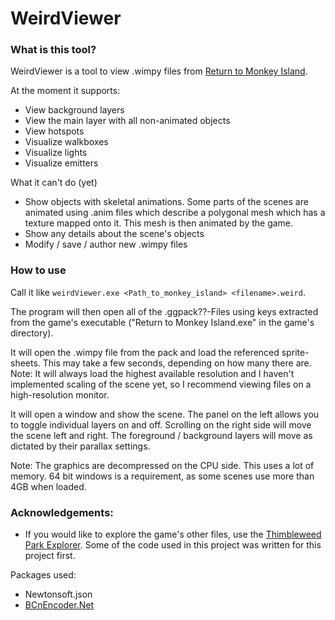 # WeirdViewer

### What is this tool?
WeirdViewer is a tool to view .wimpy files from [Return to Monkey Island](https://www.returntomonkeyisland.com).

At the moment it supports:
- View background layers
- View the main layer with all non-animated objects
- View hotspots
- Visualize walkboxes
- Visualize lights
- Visualize emitters

What it can't do (yet)
- Show objects with skeletal animations. Some parts of the scenes are animated using .anim files which describe a polygonal mesh which has a texture mapped onto it. This mesh is then animated by the game.
- Show any details about the scene's objects
- Modify / save / author new .wimpy files

### How to use

Call it like `weirdViewer.exe <Path_to_monkey_island> <filename>.weird`. 

The program will then open all of the .ggpack??-Files using keys extracted from the game's executable ("Return to Monkey Island.exe" in the game's directory).

It will open the .wimpy file from the pack and load the referenced sprite-sheets. This may take a few seconds, depending on how many there are.
Note: It will always load the highest available resolution and I haven't implemented scaling of the scene yet, so I recommend viewing files on a high-resolution monitor.

It will open a window and show the scene.
The panel on the left allows you to toggle individual layers on and off.
Scrolling on the right side will move the scene left and right. The foreground / background layers will move as dictated by their parallax settings.

Note: The graphics are decompressed on the CPU side. This uses a lot of memory. 64 bit windows is a requirement, as some scenes use more than 4GB when loaded.

### Acknowledgements:

- If you would like to explore the game's other files, use the [Thimbleweed Park Explorer](https://github.com/bgbennyboy/Thimbleweed-Park-Explorer). Some of the code used in this project was written for this project first.

Packages used:
- Newtonsoft.json
- [BCnEncoder.Net](https://github.com/Nominom/BCnEncoder.NET)
